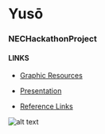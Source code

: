 # Yusō

### NECHackathonProject





#### LINKS



* [Graphic Resources](https://drive.google.com/drive/folders/1cJyXY8Wvlw7dEBQykcS5a6TtYTesiKyw?usp=sharing)



* [Presentation](https://docs.google.com/presentation/d/1hGLFUXPIqi_eur9nyXJhKyZY4ZxA-Uyk2JQuTGpkjhA/edit?usp=sharing)



* [Reference Links](https://docs.google.com/document/d/1ugVcn31lTHhLqBh1FfODrzgixuKSxQV_T2znUJAH17g/edit?usp=sharing)





![alt text](https://github.com/Purukitto/Yuso_NECHackathon/blob/master/git_assests/return0%3B.png "Team Return 0;")


